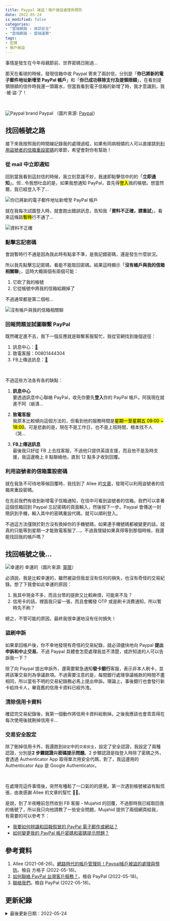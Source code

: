 ```yaml
---
title: Paypal 被盜！帳戶被盜處理與預防
date: 2022-05-24
is_modified: false
categories:
- "雲端網路 › 資訊安全"
- "雲端網路 › 雲端運算"
tags:
- 密碼
- 帳戶被盜
--- 
```


事情是發生在今年母親節前、世界密碼日剛過...
  
那天在看球的時候，發現信箱中收 Paypal 寄來了兩封信，分別是「**你已將新的電子郵件地址新增至 PayPal 帳戶**」和「**你已成功移除支付及提領限額**」，在看到提領限額的信件時我還一頭霧水，但當我看到電子信箱的新增了時，我才意識到，我·被·盜·了！

<!--more-->
<br>

<p class="illustration">
    <img src="https://i.imgur.com/iIagdGC.png" alt="Paypal brand">
    Paypal （圖片來源: <a href="https://www.paypal.com/tw/webapps/mpp/home" >Paypal</a>）
</p>



## 找回帳號之路
接下來我按照我的時間線記錄我的處理過程，如果有同病相憐的人可以直接跳到[利用盜號者的信箱重設密碼](#利用盜號者的信箱重設密碼)的章節，希望會對你有幫助！


### 從 mail 中立即通知
回到當我看到這封信的時候，我立刻意識不妙，我速即點擊信中的的「**立即通知**」。但...令我想吐血的是，如果我想通知 PayPal，首先得<mark class="bold">登入</mark>我的帳號。想當然爾，我已經登入不了...

<p class="illustration">
    <img src="https://i.imgur.com/GwLnys1.png" alt="你已將新的電子郵件地址新增至 PayPal 帳戶">
</p>

就在我每次試圖登入時，就會跑出錯誤訊息，告知我「**資料不正確，請重試**」，看來這條路<mark class="bold">暫時</mark>行不通了...

<p class="illustration">
    <img src="https://i.imgur.com/kopan5J.png" alt="資料不正確">
</p>


### 點擊忘記密碼
會說暫時行不通是因為我此時有點拿不準，是我記錯密碼，還是發生什麼狀況。

所以我先點擊忘記密碼，看能不能取回密碼。結果這時顯示「**沒有帳戶與我的信箱相關聯**」，這時大概兩個有兩個可能：
1. 它砍了我的帳號
2. 它從帳號中將我的信箱給踢掉了

不過通常都是第二個啦...

<p class="illustration">
    <img src="https://i.imgur.com/khjHMou.png" alt="沒有帳戶與我的信箱相關聯">
</p>


### 回報問題並試圖聯繫 PayPal
既然確定進不去，我下一個反應就是聯繫客服幫忙，我從官網找到幾個途徑：
1. 訊息中心：[🚪](https://www.paypal.com/smc/async/home)
2. 致電客服：00801444304
3. FB上傳送訊息：[🚪](https://www.facebook.com/PayPal)

<br>

不過這些方法各有各的缺點：
1. **訊息中心**  
   要透過訊息中心聯絡 PayPal，收先你要先**登入**你的 PayPal 帳戶。阿我現在就進不阿（崩潰...
   
2. **致電客服**  
   我原本比較傾向這個方法的，但看到他的服務時間是<mark class="bold">星期一至星期五 09:00 ~ 18:00</mark>。可是悲劇的是，現在不是工作日，也不是上班時間，根本找不人（哭...
   
3. **FB上傳送訊息**  
   最後我只好從 FB 上去找客服，不過他只提供英語支援，而且他不是及時支援，我這邊晚上 8 點聯絡他，直到 12 點多才收到回覆。
   

### 利用盜號者的信箱重設密碼
就在我急不可待地等候回覆時，我找到了 Allee 的[文章](https://vocus.cc/article/61271450fd8978000152a173)，發現可以利用盜號者的信箱來重設密碼。

在先前我們有收到新增電子信箱通知，在信中可看到盜號者的信箱。我們可以拿著這個信箱回到 Paypal 忘記密碼的頁面輸入，然後按下一步。Paypal 會傳送一封簡訊到手機，輸入其中的密碼重設代碼，就可以順利登入。

不過這方法僅限於對方沒有換掉你的手機號碼，如果連手機號碼都被變更的話，就真的只能等到星期一才能致電客服了...，不過我懷疑如果真得等到那個時候，我還能找回我的帳戶嗎？
 


## 找回帳號之後...
<p class="illustration">
    <img src="https://i.imgur.com/0AA8xCZ.png" alt="幸運的">
    幸運的（圖片來源: <a href="https://www.lnka.tw/html/topic/17919.html">靈匣</a>）
</p>

必須說，我是比較幸運的，雖然被盜但我並沒有任何的損失，也沒有奇怪的交易紀錄。想了下我會如此幸運的原因：
1. 我其中現金不多，而且台幣的提款又比較麻煩，可能來不及？
2. 信用卡的話，裡面我只留一張，而且會觸發 OTP 或是刷卡消費通知，所以暫時先不刷？

總之，不管可能的原因，最終我很幸運地沒有任何損失！


### 盜刷申訴
如果拿回帳戶後，你不幸地發現有奇怪的交易紀錄，就必須儘快地向 Paypal **提出申訴和中止交易**。不過 Paypal 具體會怎麼處理我並不清楚，或許知道的人可以告訴我一下？

除了向 Paypal 提出申訴外，還需要緊急通知**發卡銀行**客服，表示非本人刷卡，並將該筆交易列為爭議款項。不過需要注意的是，每間銀行處理爭議帳款的時間不盡相同，所以當有不明的交易紀錄務必馬上提出申訴。理論上，事後銀行也會發行新卡給持卡人，畢竟舊的信用卡資料已經外洩。


### 清除信用卡資料
確認完交易紀錄後，我第一個動作將信用卡資料給刪掉。之後我應該也會乖乖得在每次使用後就刪掉信用卡...


### 交易安全設定
除了刪掉信用卡外，我還跑到`設定`中的`交易安全`，設定了安全認證，我設定了兩種認證，分別是**2 步驟認證**與**密碼提示問題**。2 步驟認證是指登入時除了密碼之外，會透過 Authenticator App 取得單次用安全代碼，對了，我這邊用的 Authenticator App 是 Google Authenticator。

<br>

在處理完這件事情後，突然有種鬆了一口氣的的感覺。第一次遇到帳號被盜有點慌張，由衷感謝 Allee 的文章的幫忙 🙏🏻。

是說，到了半夜睡前忽然收到 FB 客服 - Mujahid 的回覆，不過那時我已經取回我的帳號了，所以我只向他請教了一些安全問題，Mujahid 提供了兩個網頁給我，有需要的可以參考下：
- [我要如何辨識和回報假冒的 PayPal 電子郵件或網站？](https://www.paypal.com/tw/smarthelp/article/faq438)
- [如何變更我的 PayPal 帳戶密碼和密碼提示問題？](https://www.paypal.com/tw/smarthelp/article/FAQ1440)



## 參考資料 
1. Allee (2021-08-26)。[網路時代的帳戶管理術！Paypal帳戶被盜的處理與預防](https://vocus.cc/article/61271450fd8978000152a173)。檢自 方格子 (2022-05-18)。
2. [如何聯絡 PayPal 台灣客戶服務？](https://www.paypal.com/tw/smarthelp/article/%E5%A6%82%E4%BD%95%E8%81%AF%E7%B5%A1-paypal-%E5%8F%B0%E7%81%A3%E5%AE%A2%E6%88%B6%E6%9C%8D%E5%8B%99%EF%BC%9F-faq1920)。檢自 PayPal (2022-05-18)。
3. [聯絡我們](https://www.paypal.com/tw/smarthelp/contact-us)。檢自 PayPal (2022-05-18)。



## 更新紀錄
<details class="update_stamp">
  <summary>最後更新日期：2022-05-24</summary>
  <ul>
    <li>2022-05-24 發布</li>
    <li>2022-05-19 完稿</li>
    <li>2022-05-18 起稿</li>
  </ul>
</details>
